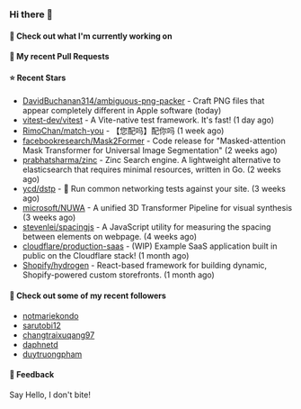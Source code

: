 ### Hi there 👋

#### 👷 Check out what I'm currently working on

#### 🔨 My recent Pull Requests


#### ⭐ Recent Stars

- [DavidBuchanan314/ambiguous-png-packer](https://github.com/DavidBuchanan314/ambiguous-png-packer) - Craft PNG files that appear completely different in Apple software (today)
- [vitest-dev/vitest](https://github.com/vitest-dev/vitest) - A Vite-native test framework. It&#39;s fast! (1 day ago)
- [RimoChan/match-you](https://github.com/RimoChan/match-you) - 【您配吗】配你吗 (1 week ago)
- [facebookresearch/Mask2Former](https://github.com/facebookresearch/Mask2Former) - Code release for &#34;Masked-attention Mask Transformer for Universal Image Segmentation&#34; (2 weeks ago)
- [prabhatsharma/zinc](https://github.com/prabhatsharma/zinc) - Zinc Search engine. A lightweight alternative to elasticsearch that requires minimal resources, written in Go. (2 weeks ago)
- [ycd/dstp](https://github.com/ycd/dstp) - 🧪 Run common networking tests against your site. (3 weeks ago)
- [microsoft/NUWA](https://github.com/microsoft/NUWA) - A unified 3D Transformer Pipeline for visual synthesis (3 weeks ago)
- [stevenlei/spacingjs](https://github.com/stevenlei/spacingjs) - A JavaScript utility for measuring the spacing between elements on webpage. (4 weeks ago)
- [cloudflare/production-saas](https://github.com/cloudflare/production-saas) - (WIP) Example SaaS application built in public on the Cloudflare stack! (1 month ago)
- [Shopify/hydrogen](https://github.com/Shopify/hydrogen) - React-based framework for building dynamic, Shopify-powered custom storefronts. (1 month ago)

#### 👯 Check out some of my recent followers

- [notmariekondo](https://github.com/notmariekondo)
- [sarutobi12](https://github.com/sarutobi12)
- [changtraixuqang97](https://github.com/changtraixuqang97)
- [daphnetd](https://github.com/daphnetd)
- [duytruongpham](https://github.com/duytruongpham)

#### 💬 Feedback

Say Hello, I don't bite!